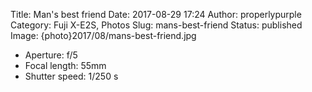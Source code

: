 Title: Man's best friend
Date: 2017-08-29 17:24
Author: properlypurple
Category: Fuji X-E2S, Photos
Slug: mans-best-friend
Status: published
Image: {photo}2017/08/mans-best-friend.jpg

-   Aperture: f/5
-   Focal length: 55mm
-   Shutter speed: 1/250 s
